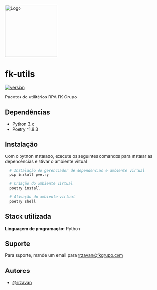 <img alt="Logo" height="170" src="https://fkon.frisokar.com.br/icons/fkgrupo.svg" width="170"/>


# fk-utils

[![version](https://img.shields.io/badge/version-0.1.4-purple.svg)](https://semver.org)

Pacotes de utilitários RPA FK Grupo

## Dependências

- Python 3.x
- Poetry ^1.8.3


## Instalação

Com o python instalado, execute os seguintes comandos para instalar as dependências e ativar o ambiente virtual

```bash
  # Instalação do gerenciador de dependencias e ambiente virtual
  pip install poetry
```

```bash
  # Criação do ambiente virtual
  poetry install
```

```bash
  # Ativação do ambiente virtual
  poetry shell
```

## Stack utilizada

**Linguagem de programação:** Python


## Suporte

Para suporte, mande um email para rrzavan@fkgrupo.com


## Autores

- [@rrzavan](https://github.com/rrzavan)

